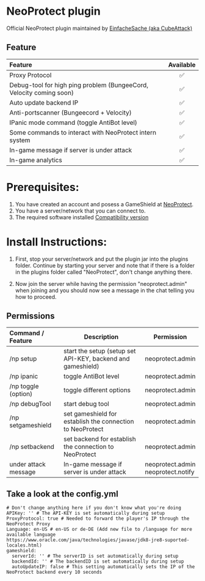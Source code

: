 # NeoProtect plugin
Official NeoProtect plugin maintained by [EinfacheSache (aka CubeAttack)](https://github.com/EinfacheSache)


## Feature

| Feature                                                             |      Available      |
|:--------------------------------------------------------------------|:-------------------:|
| Proxy Protocol                                                      | :white_check_mark:  |
| Debug-tool for high ping problem (BungeeCord, Velocity coming soon) | :white_check_mark:  |
| Auto update backend IP                                              | :white_check_mark:  |
| Anti-portscanner (Bungeecord + Velocity)                            | :white_check_mark:  |
| IPanic mode command (toggle AntiBot level)                          | :white_check_mark:  |
| Some commands to interact with NeoProtect intern system             | :white_check_mark:  |
| In-game message if server is under attack                           | :white_check_mark:  |
| In-game analytics                                                   | :white_check_mark:  |


Prerequisites:
=================
1) You have created an account and posess a GameShield at [NeoProtect](https://neoprotect.net).
2) You have a server/network that you can connect to.
3) The required software installed [Compatibility version](https://github.com/NeoProtect/NeoPlugin/blob/master/SECURITY.md)
 
  
Install Instructions:
=====================
1) First, stop your server/network and put the plugin jar into the plugins folder.
   Continue by starting your server and note that if there is a folder in the plugins folder called "NeoProtect", 
   don't change anything there.

2) Now join the server while having the permission "neoprotect.admin" when joining 
   and you should now see a message in the chat telling you how to proceed. 

## Permissions

| Command / Feature    | Description                                                 | Permission                             |
|:---------------------|-------------------------------------------------------------|----------------------------------------|
| /np setup            | start the setup (setup set API-KEY, backend and gameshield) | neoprotect.admin                       |
| /np ipanic           | toggle AntiBot level                                        | neoprotect.admin                       |
| /np toggle (option)  | toggle different options                                    | neoprotect.admin                       |
| /np debugTool        | start debug tool                                            | neoprotect.admin                       |
| /np setgameshield    | set gameshield for establish the connection to NeoProtect   | neoprotect.admin                       |
| /np setbackend       | set backend for establish the connection to NeoProtect      | neoprotect.admin                       |
| under attack message | In-game message if server is under attack                   | neoprotect.admin<br/>neoprotect.notify |

## Take a look at the config.yml 
```
# Don't change anything here if you don't know what you're doing
APIKey: '' # The API-KEY is set automatically during setup
ProxyProtocol: true # Needed to forward the player's IP through the NeoProtect Proxy
Language: en-US # en-US or de-DE (Add new file to /language for more available language https://www.oracle.com/java/technologies/javase/jdk8-jre8-suported-locales.html)
gameshield:
  serverId: '' # The serverID is set automatically during setup
  backendId: '' # The backendID is set automatically during setup
  autoUpdateIP: false # This setting automatically sets the IP of the NeoProtect backend every 10 seconds
```
